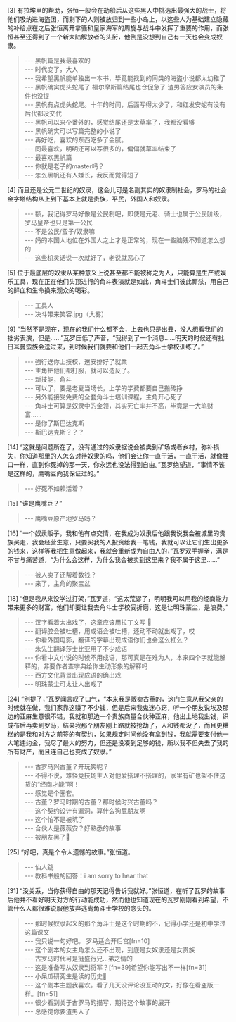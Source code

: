 
[3] 有拉埃里的帮助，张恒一般会在劫船后从这些黑人中挑选出最强大的战士，将他们吸纳进海盗团，而剩下的人则被放归到一些小岛上，以这些人为基础建立隐藏的补给点在之后张恒离开拿骚和皇家海军的周旋与战斗中发挥了重要的作用，而张恒甚至还得到了一个新大陆解放者的头衔，他倒是没想到自己有一天也会变成奴隶。
>--- 黑帆篇是我最喜欢的<br>
>--- 时代变了，大人<br>
>--- 我希望黑帆能单独出一本书，毕竟能找到的同类的海盗小说都太幼稚了<br>
>--- 黑帆确实虎头蛇尾了
福尔摩斯篇结尾也仓促急了 渣男答应女演员的条件也没提<br>
>--- 黑帆有点虎头蛇尾。十年的时间，后面写得太少了，和红发安妮有没有后代都没交代<br>
>--- 黑帆可以来个番外的，感觉结尾还是太草率了，我都没看够<br>
>--- 黑帆确实可以写篇完整的小说了<br>
>--- 再好吃，喜欢的东西吃多了会腻。<br>
>--- 同最喜欢，明明还可以写很多的，偏偏就草率结束了<br>
>--- 最喜欢黑帆篇<br>
>--- 你就是老子的master吗？<br>
>--- 怎么黑帆还有人嫌长，我反而觉得短了<br>

[4] 而且还是公元二世纪的奴隶，这会儿可是名副其实的奴隶制社会，罗马的社会金字塔结构从上到下基本上就是贵族，平民，外国人和奴隶。
>--- 额，我记得罗马好像是公民制吧，即使是元老、骑士也属于公民阶级，罗马皇帝也只是第一公民<br>
>--- 不是公民/蛮子/奴隶嘛<br>
>--- 妈的本国人地位在外国人之上才是正常的，现在一些脑残不知道怎么想的<br>
>--- 这些机灵话说一次就好了，老说就恶心了<br>

[5] 位于最底层的奴隶从某种意义上说甚至都不能被称之为人，只能算是生产或娱乐工具，现在正在他们头顶进行的角斗表演就是如此，角斗士们彼此厮杀，用自己的鲜血和生命换来观众的喝彩。
>--- 工具人<br>
>--- 决斗带来笑容.jpg（大雾）<br>

[9] “当然不是现在，现在的我们什么都不会，上去也只是出丑，没人想看我们的拙劣表演，但是……”瓦罗压低了声音，“我得到了一个消息……明天的时候还有批日耳曼蛮族会送过来，到时候我们就要和他们一起去角斗士学校训练了。”
>--- 強行送你上技校，還安排好了就業<br>
>--- 主角把他们都打服，就可以造反了。<br>
>--- 新技能，角斗<br>
>--- 可以了，要是老夏当场长，上学的学费都要自己搬砖挣<br>
>--- 另外能接受免费的全套角斗士培训课程，主角开心死了<br>
>--- 角斗士可算是奴隶中的金领，其实死亡率并不高，毕竟是一大笔财富……<br>
>--- 是你了斯巴达克斯<br>
>--- 斯巴达克斯？？？<br>

[14] “这就是问题所在了，没有通过的奴隶据说会被卖到矿场或者乡村，弥补损失，你知道那里的人怎么对待奴隶的吗，他们会让你一直干活，一直干活，就像牲口一样，直到你死掉的那一天，你永远也没法得到自由。”瓦罗绝望道，“事情不该是这样的，鹰嘴豆向我保证过的。”
>--- 好死不如赖活着？<br>

[15] “谁是鹰嘴豆？”
>--- 鹰嘴豆原产地罗马吗？<br>

[16] “一个奴隶贩子，我和他有点交情，在我成为奴隶后他跟我说我会被城里的贵族买走，我会经营生意，只要买我的人投资给我一笔钱，我就可以让它们生出更多的钱来，这样等我把生意做起来，我就会重新成为自由人的，”瓦罗双手握拳，满是不甘与痛苦道，“为什么会这样，为什么我会被卖到这里来？我不属于这里……”
>--- 被人卖了还帮着数钱？<br>
>--- 来了，主角的聚宝盆<br>

[18] “但是我从来没学过打架，”瓦罗道，“这太荒谬了，明明我可以用我的经商能力带来更多的财富，他们却要让我去角斗士学校受折磨，这是让明珠蒙尘，是浪费。”
>--- 汉字看着太出戏了，这章应该用拉丁文写 🐶<br>
>--- 翻译腔会被吐槽，用成语会被吐槽，还动不动就出戏了，哎<br>
>--- 你看外国电影，翻译的字幕出现成语你们也会这么杠么？<br>
>--- 朱先生翻译莎士比亚用了不少成语<br>
>--- 你看中文小说的时候不用成语，那可真是在难为人，本来四个字就能解释的，非要作者查字典给你生动形象的解释吗<br>
>--- 西方文化背景出现成语的确出戏<br>
>--- 明珠蒙尘可太让人出戏了<br>

[24] “别提了，”瓦罗闻言叹了口气，“本来我是贩卖古董的，这门生意从我父亲的时候就在做，我们家靠这赚了不少钱，但是后来我鬼迷心窍，听一个朋友说埃及那边的亚麻生意很不错，我就和那边一个贵族商量合伙种亚麻，他出土地我出钱，织成布后再卖到罗马，结果我那个朋友刚上路就被抢劫了，人和钱都没了，而且更糟糕的是我和对方之前签的有契约，如果规定时间他没有拿到钱，我就需要支付他一大笔违约金，我尽了最大的努力，但还是没凑到足够的钱，所以我不但失去了我的所有财产，而且连自己也变成了奴隶。”
>--- 古罗马兴古董？开玩笑呢？<br>
>--- 不得不说，难怪竞技场主人对他爱搭理不搭理的，家里有矿也架不住这货的“经商才能”啊！<br>
>--- 感觉是个圈套。<br>
>--- 古董？罗马时期的古董？那时候时兴古董吗？<br>
>--- 这个契约设计有漏洞，算什么狗屁朋友啊<br>
>--- 这个怕不是被坑了<br>
>--- 合伙人是薇薇安？好熟悉的故事<br>
>--- 被朋友黑了🙂<br>

[25] “好吧，真是个令人遗憾的故事。”张恒道。
>--- 仙人跳<br>
>--- 教科书般的回答：i am sorry to hear that<br>

[31] “没关系，当你获得自由的那天记得告诉我就好。”张恒道，在听了瓦罗的故事后他并不看好明天对方的行动能成功，然而他也知道现在的瓦罗刚刚看到希望，不管什么人都很难说服他放弃逃离角斗士学校的念头的。
>--- 那时候奴隶起义的那个角斗士是这个时期的不，记得小学还是初中学过这篇课文<br>
>--- 我只说一句好吧。 罗马适合开后宫[fn=10]<br>
>--- 这个剧本的女主角怎么还不出现，到底是女奴隶还是女贵族<br>
>--- 古罗马时代可是挺盛行兄…弟之情的<br>
>--- 这是准备写从奴隶到将军？[fn=39]希望你能写出不一样[fn=31]<br>
>--- 小呆瓜研究生是读的历史🐎<br>
>--- 这个副本主题我喜欢。看了几天没评论没互动的文，好像在看盗版一样。[fn=51]<br>
>--- 很少看到关于古罗马的描写，期待这个故事的展开<br>
>--- 总感觉你要渣男人了<br>
